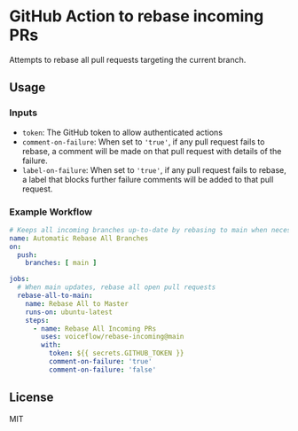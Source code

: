 # GitHub Action to rebase incoming PRs

Attempts to rebase all pull requests targeting the current branch.

## Usage

### Inputs

- `token`: The GitHub token to allow authenticated actions
- `comment-on-failure`: When set to `'true'`, if any pull request fails to rebase, a comment will be made on that pull request with details of the failure.
- `label-on-failure`: When set to `'true'`, if any pull request fails to rebase, a label that blocks further failure comments will be added to that pull request.

### Example Workflow

```yaml
# Keeps all incoming branches up-to-date by rebasing to main when necessary
name: Automatic Rebase All Branches
on:
  push:
    branches: [ main ]

jobs:
  # When main updates, rebase all open pull requests
  rebase-all-to-main:
    name: Rebase All to Master
    runs-on: ubuntu-latest
    steps:
      - name: Rebase All Incoming PRs
        uses: voiceflow/rebase-incoming@main
        with:
          token: ${{ secrets.GITHUB_TOKEN }}
          comment-on-failure: 'true'
          comment-on-failure: 'false'
```

## License

MIT
